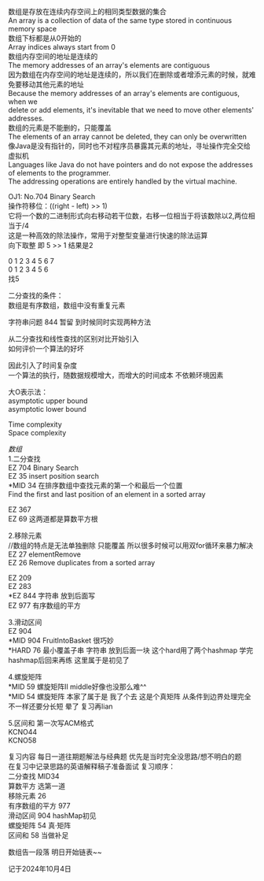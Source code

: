 数组是存放在连续内存空间上的相同类型数据的集合  
An array is a collection of data of the same type stored in continuous memory space  
数组下标都是从0开始的  
Array indices always start from 0  
数组内存空间的地址是连续的  
The memory addresses of an array's elements are contiguous  
因为数组在内存空间的地址是连续的，所以我们在删除或者增添元素的时候，就难免要移动其他元素的地址  
Because the memory addresses of an array's elements are contiguous, when we  
delete or add elements, it's inevitable that we need to move other elements' addresses.  
数组的元素是不能删的，只能覆盖  
The elements of an array cannot be deleted, they can only be overwritten  
像Java是没有指针的，同时也不对程序员暴露其元素的地址，寻址操作完全交给虚拟机  
Languages like Java do not have pointers and do not expose the addresses of elements to the programmer.  
The addressing operations are entirely handled by the virtual machine.  
  
OJ1: No.704 Binary Search  
操作符移位：((right - left) >> 1)  
它将一个数的二进制形式向右移动若干位数，右移一位相当于将该数除以2,两位相当于/4  
这是一种高效的除法操作，常用于对整型变量进行快速的除法运算  
向下取整 即 5 >> 1 结果是2  
  
0 1 2 3 4 5 6 7  
0 1 2 3 4 5 6  
找5  
  
二分查找的条件：  
数组是有序数组，数组中没有重复元素  
  
字符串问题 844 暂留 到时候同时实现两种方法  
  
从二分查找和线性查找的区别对比开始引入  
如何评价一个算法的好坏  
  
因此引入了时间复杂度  
一个算法的执行，随数据规模增大，而增大的时间成本 不依赖环境因素  
  
大O表示法：  
asymptotic upper bound  
asymptotic lower bound  
  
Time complexity  
Space complexity  
  
*数组*  
1.二分查找  
EZ 704 Binary Search  
EZ 35 insert position search  
*MID 34 在排序数组中查找元素的第一个和最后一个位置  
Find the first and last position of an element in a sorted array  
  
EZ 367  
EZ 69 这两道都是算数平方根  
  
2.移除元素  
//数组的特点是无法单独删除 只能覆盖 所以很多时候可以用双for循环来暴力解决  
EZ 27 elementRemove  
EZ 26 Remove duplicates from a sorted array  
  
EZ 209  
EZ 283  
*EZ 844 字符串 放到后面写  
EZ 977 有序数组的平方  
  
3.滑动区间  
EZ 904  
*MID 904 FruitIntoBasket 很巧妙  
*HARD 76 最小覆盖子串 字符串 放到后面一块 这个hard用了两个hashmap 学完hashmap后回来再练 这里属于是初见了  
  
4.螺旋矩阵  
*MID 59 螺旋矩阵II middle好像也没那么难^^  
*MID 54 螺旋矩阵 本家了属于是 我了个去 这是个真矩阵 从条件到边界处理完全不一样还要分长短 晕了 复习再lian  
  
5.区间和 第一次写ACM格式  
KCNO44  
KCNO58  
  
复习内容 每日一道往期题解法与经典题 优先是当时完全没思路/想不明白的题  
在复习中记录思路的英语解释稿子准备面试 
复习顺序：  
二分查找 MID34  
算数平方 选第一道  
移除元素 26  
有序数组的平方 977  
滑动区间 904 hashMap初见  
螺旋矩阵 54 真·矩阵  
区间和 58 当做补足  
  
数组告一段落 明日开始链表~~  
  
记于2024年10月4日  
